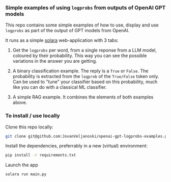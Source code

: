 ### Simple examples of using `logprobs` from outputs of OpenAI GPT models

This repo contains some simple examples of how to use, display and use `logprobs`
as part of the output of GPT models from OpenAI.

It runs as a simple [solara](https://solara.dev/) web-application with 3 tabs:


1. Get the `logprobs` per word, from a single reponse from a LLM model, coloured by their probability. This way you can see the possible variations in the answer you are getting.

2. A binary classification example. The reply is a `True` or `False`. The probability is extracted from the `logprob` of the `True/False` token only. Can be used to "tune" your classifier based on this probability, much like you can do with a classical ML classifier.

3. A simple RAG example. It combines the elements of both examples above.



### To install / use locally

Clone this repo locally:

```bash
git clone git@github.com:JovanVeljanoski/openai-gpt-logprobs-examples.git
```

Install the dependencies, preferrably in a new (virtual) environment:

```bash
pip install -r requirements.txt
```

Launch the app

```bash
solara run main.py
```
